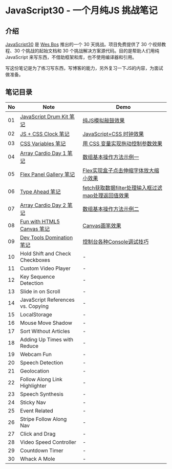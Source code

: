 # JavaScript30 - 一个月纯JS 挑战笔记

## 介绍

[JavaScript30](https://javascript30.com) 是 [Wes Bos](https://github.com/wesbos) 推出的一个 30 天挑战。项目免费提供了 30 个视频教程、30 个挑战的起始文档和 30 个挑战解决方案源代码。目的是帮助人们用纯 JavaScript 来写东西，不借助框架和库，也不使用编译器和引用。

写这份笔记是为了练习写东西，写博客的能力，另外复习一下JS的内容，为面试做准备。

## 笔记目录

No | Note | Demo
--- | --- | ---
01  | [JavaScript Drum Kit 笔记](https://github.com/jeffierw/JavaScript30/tree/master/01%20-%20JavaScript%20Drum%20Kit) | [纯JS模拟敲鼓效果](https://jeffierw.github.io/JavaScript30/01%20-%20JavaScript%20Drum%20Kit/index-YepW.html)
02  | [JS + CSS Clock 笔记](https://github.com/jeffierw/JavaScript30/tree/master/02%20-%20JS%20and%20CSS%20Clock) | [JavaScript+CSS 时钟效果](https://jeffierw.github.io/JavaScript30/02%20-%20JS%20and%20CSS%20Clock/index-YepW.html)
03  | [CSS Variables 笔记](https://github.com/jeffierw/JavaScript30/tree/master/03%20-%20CSS%20Variables) | [用 CSS 变量实现拖动控制参数效果](https://jeffierw.github.io/JavaScript30/03%20-%20CSS%20Variables/index-YepW.html)
04  | [Array Cardio Day 1 笔记](https://github.com/jeffierw/JavaScript30/tree/master/04%20-%20Array%20Cardio%20Day%201) | [数组基本操作方法示例一](https://jeffierw.github.io/JavaScript30/04%20-%20Array%20Cardio%20Day%201/index-YepW.html)
05 | [Flex Panel Gallery 笔记](https://github.com/jeffierw/JavaScript30/tree/master/05%20-%20Flex%20Panel%20Gallery) | [Flex实现盒子点击伸缩字体放大缩小效果](https://jeffierw.github.io/JavaScript30/05%20-%20Flex%20Panel%20Gallery/index-YepW.html)
06 | [Type Ahead 笔记](https://github.com/jeffierw/JavaScript30/tree/master/06%20-%20Type%20Ahead) | [fetch获取数据filter处理输入框过滤map处理返回值效果](https://jeffierw.github.io/JavaScript30/06%20-%20Type%20Ahead/index-YepW.html)
07 | [Array Cardio Day 2 笔记](https://github.com/jeffierw/JavaScript30/tree/master/07%20-%20Array%20Cardio%20Day%202) | [数组基本操作方法示例二](https://jeffierw.github.io/JavaScript30/07%20-%20Array%20Cardio%20Day%202/index-YepW.html)
08 | [Fun with HTML5 Canvas 笔记](https://github.com/jeffierw/JavaScript30/tree/master/08%20-%20Fun%20with%20HTML5%20Canvas) | [Canvas画笔效果](https://jeffierw.github.io/JavaScript30/08%20-%20Fun%20with%20HTML5%20Canvas/index-YepW.html)
09 | [Dev Tools Domination 笔记](https://github.com/jeffierw/JavaScript30/tree/master/09%20-%20Dev%20Tools%20Domination) |  [控制台各种Console调试技巧](https://jeffierw.github.io/JavaScript30/09%20-%20Dev%20Tools%20Domination/index-YepW.html)
10 | Hold Shift and Check Checkboxes | -
11 | Custom Video Player | -  
12 | Key Sequence Detection | -
13 | Slide in on Scroll | -
14 | JavaScript References vs. Copying | -
15 | LocalStorage | -
16 | Mouse Move Shadow | -
17 | Sort Without Articles | -
18 | Adding Up Times with Reduce | -    
19 | Webcam Fun | -
20 | Speech Detection | -  
21 | Geolocation | - 
22 | Follow Along Link Highlighter | -
23 | Speech Synthesis | -
24 | Sticky Nav | - 
25 | Event Related | -
26 | Stripe Follow Along Nav | -  
27 | Click and Drag | -  
28 | Video Speed Controller | -
29 | Countdown Timer |  -  
30 | Whack A Mole | -   



